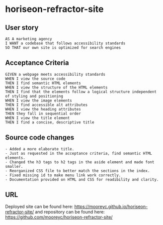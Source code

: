 # horiseon-refractor-site

## User story

```
AS A marketing agency
I WANT a codebase that follows accessibility standards
SO THAT our own site is optimized for search engines
```

## Acceptance Criteria

```
GIVEN a webpage meets accessibility standards
WHEN I view the source code
THEN I find semantic HTML elements
WHEN I view the structure of the HTML elements
THEN I find that the elements follow a logical structure independent of styling and positioning
WHEN I view the image elements
THEN I find accessible alt attributes
WHEN I view the heading attributes
THEN they fall in sequential order
WHEN I view the title element
THEN I find a concise, descriptive title
```

## Source code changes

```
- Added a more elaborate title.
- Just as requested in the acceptance criteria, find semantic HTML elements.
- Changed the h3 tags to h2 tags in the aside element and made font smaller.
- Reorganized CSS file to better match the sections in the index.
- Fixed missing id to make menu link work correctly.
- Documentation provided on HTML and CSS for readibility and clarity.
```

## URL
Deployed site can be found here: https://mooreyc.github.io/horiseon-refractor-site/ and repository can be found here: https://github.com/mooreyc/horiseon-refractor-site/
